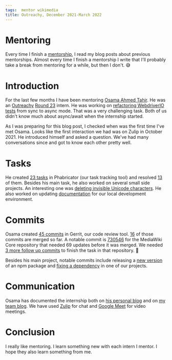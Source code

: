 ```yaml
---
tags:  mentor wikimedia
title: Outreachy, December 2021-March 2022
---
```

# Mentoring

Every time I finish a [mentorship](tags/mentor), I read my blog posts about previous mentorships. Almost every time I finish a mentorship I write that I'll probably take a break from mentoring for a while, but then I don't. 😅

# Introduction

For the last few months I have been mentoring [Osama Ahmed Tahir](https://medium.com/@osamaahmedtahir17). He was an [Outreachy](https://www.outreachy.org/) [Round 23](https://www.mediawiki.org/wiki/Outreachy/Round_23) intern. He was working on [refactoring WebdriverIO tests](https://phabricator.wikimedia.org/T256626) from sync to async mode. That was a very challenging task. Both of us didn't know much about async/await when the internship started.

As I was preparing for this blog post, I checked when was the first time I've met Osama. Looks like the first interaction we had was on Zulip in October 2021. He introduced himself and asked a question. We've had many conversations since and got to know each other pretty well.

# Tasks

He created [23 tasks](https://phabricator.wikimedia.org/maniphest/query/mEKeSiZyuPe3/#R) in Phabricator (our task tracking tool) and resolved [13](https://phabricator.wikimedia.org/maniphest/query/yG7L5nEAxIE6/#R) of them. Besides his main task, he also worked on several small side projects. An interesting one was [deleting invisible Unicode characters](https://phabricator.wikimedia.org/T300386). He also worked on updating [documentation](https://phabricator.wikimedia.org/T256239) for our local development environment.

# Commits

Osama created [45 commits](https://gerrit.wikimedia.org/r/q/owner:osamaahmedtahir17%2540gmail.com) in Gerrit, our code review tool. [16](https://gerrit.wikimedia.org/r/q/owner:osamaahmedtahir17%2540gmail.com+is:merged) of those commits are merged so far. A notable commit is [730546](https://gerrit.wikimedia.org/r/c/mediawiki/core/+/730546) for the MediaWiki Core repository that needed 69 updates before it was merged. We needed [3 more follow up commits](https://gerrit.wikimedia.org/r/q/owner:osamaahmedtahir17%2540gmail.com+project:mediawiki/core+is:merged) to finish the task in that repository. 😬

Besides his main project, notable commits include releasing a [new version](https://gerrit.wikimedia.org/r/c/mediawiki/core/+/744818) of an npm package and [fixing a dependency](https://gerrit.wikimedia.org/r/c/wikimedia/portals/deploy/+/766163) in one of our projects.

# Communication

Osama has documented the internship both on [his personal blog](https://medium.com/@osamaahmedtahir17) and on [my team blog](https://phabricator.wikimedia.org/phame/blog/view/21/). We have used [Zulip](https://wikimedia.zulipchat.com/) for chat and [Google Meet](https://apps.google.com/meet/) for video meetings.

# Conclusion

I really like mentoring. I learn something new with each intern I mentor. I hope they also learn something from me.
